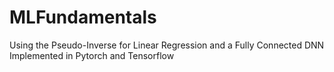 # MLFundamentals
Using the Pseudo-Inverse for Linear Regression and a Fully Connected DNN Implemented in Pytorch and Tensorflow

